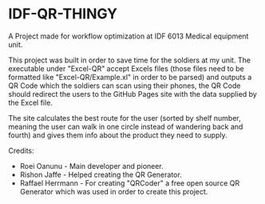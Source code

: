 # IDF-QR-THINGY
A Project made for workflow optimization at IDF 6013 Medical equipment unit.

This project was built in order to save time for the soldiers at my unit.
The executable under "Excel-QR" accept Excels files (those files need to be formatted like "Excel-QR/Example.xl" in order to be parsed) and outputs a QR Code
which the soldiers can scan using their phones, the QR Code should redirect the users to the GitHub Pages site with the data supplied by the Excel file.

The site calculates the best route for the user (sorted by shelf number, meaning the user can walk in one circle instead of wandering back and fourth) and gives them
info about the product they need to supply.


Credits:
 - Roei Oanunu - Main developer and pioneer.
 - Rishon Jaffe - Helped creating the QR Generator.
 - Raffael Herrmann - For creating "QRCoder" a free open source QR Generator which was used in order to create this project.
